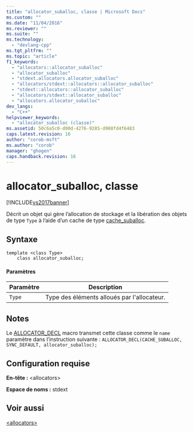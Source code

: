 ```yaml
---
title: "allocator_suballoc, classe | Microsoft Docs"
ms.custom: ""
ms.date: "11/04/2016"
ms.reviewer: ""
ms.suite: ""
ms.technology: 
  - "devlang-cpp"
ms.tgt_pltfrm: ""
ms.topic: "article"
f1_keywords: 
  - "allocators::allocator_suballoc"
  - "allocator_suballoc"
  - "stdext.allocators.allocator_suballoc"
  - "allocators/stdext::allocators::allocator_suballoc"
  - "stdext::allocators::allocator_suballoc"
  - "allocators/stdext::allocator_suballoc"
  - "allocators.allocator_suballoc"
dev_langs: 
  - "C++"
helpviewer_keywords: 
  - "allocator_suballoc (classe)"
ms.assetid: 50c6a5c0-d00d-4276-9285-d908fd4f6483
caps.latest.revision: 16
author: "corob-msft"
ms.author: "corob"
manager: "ghogen"
caps.handback.revision: 16
---
```

# allocator_suballoc, classe
[!INCLUDE[vs2017banner](../assembler/inline/includes/vs2017banner.md)]

Décrit un objet qui gère l’allocation de stockage et la libération des objets de type `Type` à l’aide d’un cache de type [cache\_suballoc](../standard-library/cache-suballoc-class.md).  
  
## Syntaxe  
  
```  
template <class Type>  
    class allocator_suballoc;  
```  
  
#### Paramètres  
  
|Paramètre|Description|  
|---------------|-----------------|  
|`Type`|Type des éléments alloués par l'allocateur.|  
  
## Notes  
 Le [ALLOCATOR\_DECL](../Topic/ALLOCATOR_DECL%20\(%3Callocators%3E\).md) macro transmet cette classe comme le `name` paramètre dans l’instruction suivante : `ALLOCATOR_DECL(CACHE_SUBALLOC, SYNC_DEFAULT, allocator_suballoc);`  
  
## Configuration requise  
 **En\-tête :** \<allocators\>  
  
 **Espace de noms :** stdext  
  
## Voir aussi  
 [\<allocators\>](../standard-library/allocators-header.md)